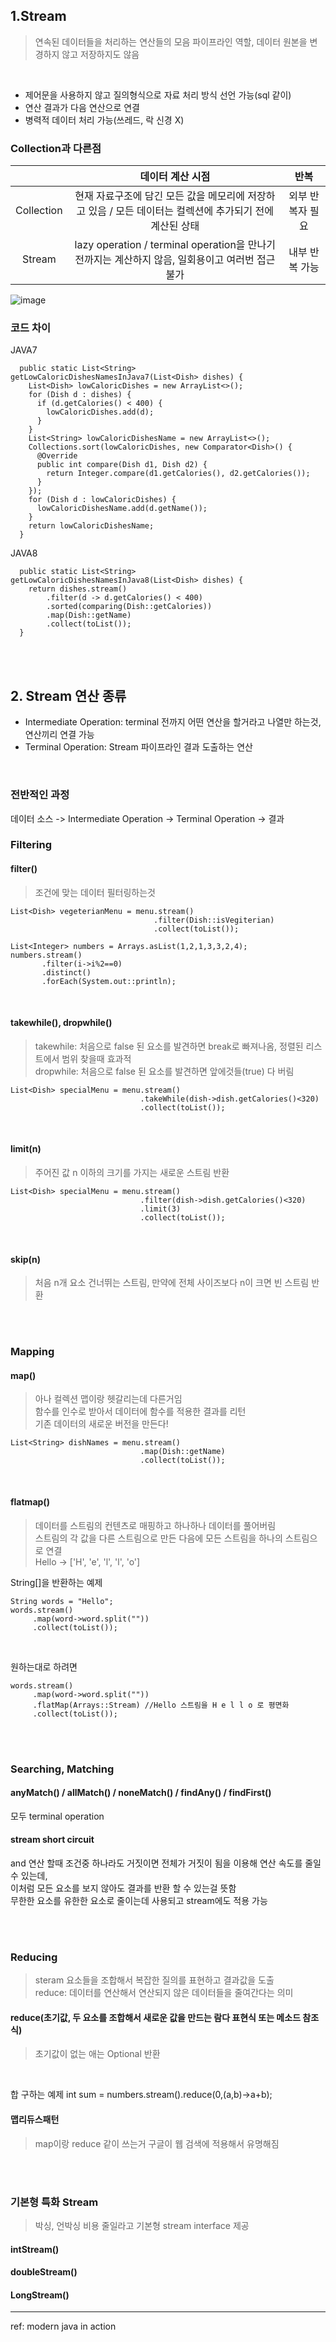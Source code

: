 ## 1.Stream
> 연속된 데이터들을 처리하는 연산들의 모음
> 파이프라인 역할, 데이터 원본을 변경하지 않고 저장하지도 않음
<br>

* 제어문을 사용하지 않고 질의형식으로 자료 처리 방식 선언 가능(sql 같이)
* 연산 결과가 다음 연산으로 연결
* 병력적 데이터 처리 가능(쓰레드, 락 신경 X)

### Collection과 다른점
|   | 데이터 계산 시점  | 반복  |
| :------------: | :------------: | :------------: |
| Collection  | 현재 자료구조에 담긴 모든 값을 메모리에 저장하고 있음 / 모든 데이터는 컬렉션에 추가되기 전에 계산된 상태  | 외부 반복자 필요 |
|  Stream |lazy operation / terminal operation을 만나기 전까지는 계산하지 않음, 일회용이고 여러번 접근 불가   | 내부 반복 가능  |

![image](https://user-images.githubusercontent.com/36736904/158579035-ca178f0e-0ae1-4f03-ae82-dbd6c2e456c5.png)
<br>
### 코드 차이
JAVA7

      public static List<String> getLowCaloricDishesNamesInJava7(List<Dish> dishes) {
        List<Dish> lowCaloricDishes = new ArrayList<>();
        for (Dish d : dishes) {
          if (d.getCalories() < 400) {
            lowCaloricDishes.add(d);
          }
        }
        List<String> lowCaloricDishesName = new ArrayList<>();
        Collections.sort(lowCaloricDishes, new Comparator<Dish>() {
          @Override
          public int compare(Dish d1, Dish d2) {
            return Integer.compare(d1.getCalories(), d2.getCalories());
          }
        });
        for (Dish d : lowCaloricDishes) {
          lowCaloricDishesName.add(d.getName());
        }
        return lowCaloricDishesName;
      }
    
JAVA8

      public static List<String> getLowCaloricDishesNamesInJava8(List<Dish> dishes) {
        return dishes.stream()
            .filter(d -> d.getCalories() < 400)
            .sorted(comparing(Dish::getCalories))
            .map(Dish::getName)
            .collect(toList());
      }
      
<br>
<br>

## 2. Stream 연산 종류
* Intermediate Operation: terminal 전까지 어떤 연산을 할거라고 나열만 하는것, 연산끼리 연결 가능  
* Terminal Operation: Stream 파이프라인 결과 도출하는 연산  
<br>

### 전반적인 과정
데이터 소스 -> Intermediate Operation -> Terminal Operation -> 결과
<br>

### Filtering
#### filter()
> 조건에 맞는 데이터 필터링하는것

    List<Dish> vegeterianMenu = menu.stream()
                                    .filter(Dish::isVegiterian)
                                    .collect(toList());

    List<Integer> numbers = Arrays.asList(1,2,1,3,3,2,4);
    numbers.stream()
           .filter(i->i%2==0)
           .distinct()
           .forEach(System.out::println);        
<br>

#### takewhile(), dropwhile()
> takewhile: 처음으로 false 된 요소를 발견하면 break로 빠져나옴, 정렬된 리스트에서 범위 찾을때 효과적  
> dropwhile: 처음으로 false 된 요소를 발견하면 앞에것들(true) 다 버림  

    List<Dish> specialMenu = menu.stream()
                                 .takeWhile(dish->dish.getCalories()<320)
                                 .collect(toList());
<br>

#### limit(n)
> 주어진 값 n 이하의 크기를 가지는 새로운 스트림 반환

    List<Dish> specialMenu = menu.stream()
                                 .filter(dish->dish.getCalories()<320)
                                 .limit(3)
                                 .collect(toList());

<br>

#### skip(n)
> 처음 n개 요소 건너뛰는 스트림, 만약에 전체 사이즈보다 n이 크면 빈 스트림 반환

<br>
<br>

### Mapping
#### map()
> 아나 컬렉션 맵이랑 헷갈리는데 다른거임  
> 함수를 인수로 받아서 데이터에 함수를 적용한 결과를 리턴  
> 기존 데이터의 새로운 버전을 만든다!  

    List<String> dishNames = menu.stream()
                                 .map(Dish::getName)
                                 .collect(toList());
<br>

#### flatmap()
> 데이터를 스트림의 컨텐츠로 매핑하고 하나하나 데이터를 풀어버림  
> 스트림의 각 값을 다른 스트림으로 만든 다음에 모든 스트림을 하나의 스트림으로 연결  
> Hello -> ['H', 'e', 'l', 'l', 'o']  

String[]을 반환하는 예제

    String words = "Hello";
    words.stream()
         .map(word->word.split(""))
         .collect(toList()); 
<br>

원하는대로 하려면

    words.stream()
         .map(word->word.split(""))
         .flatMap(Arrays::Stream) //Hello 스트림을 H e l l o 로 평면화
         .collect(toList()); 
<br>
<br>

### Searching, Matching
#### anyMatch() / allMatch() / noneMatch() / findAny() / findFirst()
모두 terminal operation  

#### stream short circuit
and 연산 할때 조건중 하나라도 거짓이면 전체가 거짓이 됨을 이용해 연산 속도를 줄일 수 있는데,  
이처럼 모든 요소를 보지 않아도 결과를 반환 할 수 있는걸 뜻함  
무한한 요소를 유한한 요소로 줄이는데 사용되고 stream에도 적용 가능

<br>
<br>

### Reducing
> steram 요소들을 조합해서 복잡한 질의를 표현하고 결과값을 도출  
> reduce: 데이터를 연산해서 연산되지 않은 데이터들을 줄여간다는 의미

#### reduce(초기값, 두 요소를 조합해서 새로운 값을 만드는 람다 표현식 또는 메소드 참조식)
> 초기값이 없는 애는 Optional 반환
<br>

합 구하는 예제
    int sum = numbers.stream().reduce(0,(a,b)->a+b);
<br>
#### 맵리듀스패턴
> map이랑 reduce 같이 쓰는거
> 구글이 웹 검색에 적용해서 유명해짐
<br>
<br>

### 기본형 특화 Stream
> 박싱, 언박싱 비용 줄일라고 기본형 stream interface 제공

#### intStream()
#### doubleStream()
#### LongStream()
***
ref: modern java in action
